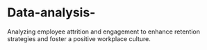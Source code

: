 # Data-analysis-
Analyzing employee attrition and engagement to enhance retention strategies and foster a positive workplace culture.
